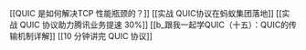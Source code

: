 [[QUIC 是如何解决TCP 性能瓶颈的？]]
[[实战 QUIC协议在蚂蚁集团落地]]
[[实战 QUIC 协议助力腾讯业务提速 30%]]
[[b_跟我一起学QUIC（十五）：QUIC的传输机制详解]]
[[10 分钟讲完 QUIC 协议]]
